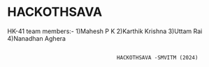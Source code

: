 # HACKOTHSAVA
  HK-41 team
  members:-
         1)Mahesh P K
         2)Karthik Krishna
         3)Uttam Rai
         4)Nanadhan Aghera
##
                                       HACKOTHSAVA -SMVITM (2024)
